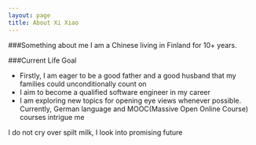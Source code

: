 ```yaml
---
layout: page
title: About Xi Xiao
---
```



###Something about me
I am a Chinese living in Finland for 10+ years.

###Current Life Goal
- Firstly, I am eager to be a good father and a good husband that my families could unconditionally count on
- I aim to become a qualified software engineer in my career
- I am exploring new topics for opening eye views whenever possible. Currently, German language and MOOC(Massive Open Online Course) courses intrigue me


<p class="message">
  I do not cry over spilt milk, I look into promising future
</p>

